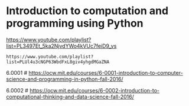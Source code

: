 # Introduction to computation and programming using Python

https://www.youtube.com/playlist?list=PL3497Et_5ka2NjvdYWo4kVUc7feiD9_vs

	https://www.youtube.com/playlist?list=PLUl4u3cNGP63WbdFxL8giv4yhgdMGaZNA
6.0001 # https://ocw.mit.edu/courses/6-0001-introduction-to-computer-science-and-programming-in-python-fall-2016/

6.0002 # https://ocw.mit.edu/courses/6-0002-introduction-to-computational-thinking-and-data-science-fall-2016/

